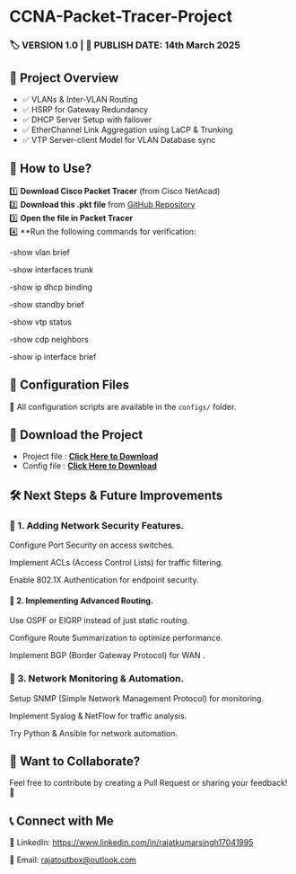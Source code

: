 # CCNA-Packet-Tracer-Project  
### 🏷️ VERSION 1.0 | 📅 PUBLISH DATE: 14th March 2025

## 📌 Project Overview  

- ✅ VLANs & Inter-VLAN Routing  
- ✅ HSRP for Gateway Redundancy  
- ✅ DHCP Server Setup with failover
- ✅ EtherChannel Link Aggregation using LaCP & Trunking
- ✅ VTP Server-client Model for VLAN Database sync

## 🔧 How to Use?  

1️⃣ **Download Cisco Packet Tracer** (from Cisco NetAcad)  
2️⃣ **Download this .pkt file** from [GitHub Repository](https://github.com/rajatoutbox/CCNA-Packet--Tracer-Project/blob/5017c319b3250b1bff7754de71c1bf5f54f11123/Updates/v2.0.pkt?raw=true)  
3️⃣ **Open the file in Packet Tracer**  
4️⃣ **Run the following commands for verification:

-show vlan brief

-show interfaces trunk

-show ip dhcp binding

-show standby brief

-show vtp status

-show cdp neighbors

-show ip interface brief

## 📝 Configuration Files  
📂 All configuration scripts are available in the `configs/` folder.  


## 🔗 Download the Project

- Project file : **[Click Here to Download](https://github.com/rajatoutbox/CCNA-Packet--Tracer-Project/blob/5017c319b3250b1bff7754de71c1bf5f54f11123/Updates/v2.0.pkt?raw=true)**
- Config file : **[Click Here to Download](https://github.com/rajatoutbox/CCNA-Packet--Tracer-Project/blob/437259f564241c822cbbebb77a508b2ea7e2a356/config?raw=true)**

## 🛠 Next Steps & Future Improvements

### 🔹 1. Adding Network Security Features.

Configure Port Security on access switches.

Implement ACLs (Access Control Lists) for traffic filtering.

Enable 802.1X Authentication for endpoint security.

#### 🔹 2. Implementing Advanced Routing.

Use OSPF or EIGRP instead of just static routing.

Configure Route Summarization to optimize performance.

Implement BGP (Border Gateway Protocol) for WAN .

### 🔹 3. Network Monitoring & Automation.

Setup SNMP (Simple Network Management Protocol) for monitoring.

Implement Syslog & NetFlow for traffic analysis.

Try Python & Ansible for network automation.

## 📢 Want to Collaborate?

Feel free to contribute by creating a Pull Request or sharing your feedback! 🚀

## 📞 Connect with Me

🔗 LinkedIn: https://www.linkedin.com/in/rajatkumarsingh17041995

📧 Email: rajatoutbox@outlook.com
